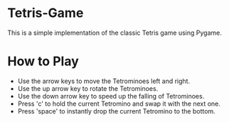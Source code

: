 # Tetris-Game
This is a simple implementation of the classic Tetris game using Pygame. 

# How to Play
- Use the arrow keys to move the Tetrominoes left and right.
- Use the up arrow key to rotate the Tetrominoes.
- Use the down arrow key to speed up the falling of Tetrominoes.
- Press 'c' to hold the current Tetromino and swap it with the next one.
- Press 'space' to instantly drop the current Tetromino to the bottom.
